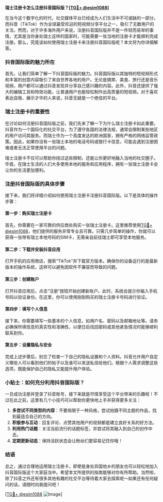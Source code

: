 **瑞士注册卡怎么注册抖音国际版？[[TG💪+ @esim1088](https://t.me/s/esim1088)]**

在当今这个数字化的时代，社交媒体平台已经成为人们生活中不可或缺的一部分。而抖音（TikTok）作为全球最受欢迎的短视频分享平台之一，吸引了无数用户的关注。然而，对于许多海外用户来说，注册抖音国际版并不是一件轻而易举的事情，尤其是当你身处瑞士这样的国家时，可能需要一张当地的注册卡才能顺利完成注册。那么，究竟该如何使用瑞士注册卡来注册抖音国际版呢？本文将为你详细解答。

### 抖音国际版的魅力所在

首先，让我们简单了解一下抖音国际版的魅力。抖音国际版以其独特的短视频形式和丰富的创意内容吸引了来自世界各地的用户。无论是搞笑、美食、旅行还是音乐视频，用户都可以通过抖音发现并分享自己感兴趣的内容。此外，抖音还提供了强大的编辑工具和特效功能，让普通用户也能轻松制作出高质量的短视频。对于喜欢表达自我、展示才华的人来说，抖音无疑是一个绝佳的平台。

### 瑞士注册卡的重要性

在讨论如何注册抖音国际版之前，我们先来了解一下为什么瑞士注册卡如此重要。抖音作为一个国际化的社交平台，为了遵守各国的法律法规，通常会限制某些地区的用户访问其服务。而瑞士作为一个高度发达的欧洲国家，拥有严格的网络监管政策。因此，如果你没有一张瑞士本地的电话号码或银行卡信息，可能会遇到注册困难或者无法正常使用平台的问题。

瑞士注册卡不仅可以帮助你绕过这些限制，还能让你更好地融入当地的社交圈子。毕竟，在瑞士生活的人们大多使用本地的服务和应用程序，拥有一张瑞士注册卡会让你的生活更加便利。

### 注册抖音国际版的具体步骤

接下来，我们将详细介绍如何使用瑞士注册卡注册抖音国际版。以下是具体的操作步骤：

#### 第一步：购买瑞士注册卡

首先，你需要在一家可靠的供应商处购买一张瑞士注册卡。这里推荐使用[TG💪+ @esim1088](https://t.me/s/esim1088)，他们提供的服务非常专业且可靠。只需几步简单的操作，你就可以获得一张带有瑞士本地号码的SIM卡，无需亲自前往瑞士即可享受本地服务。

#### 第二步：下载并安装抖音应用

打开手机的应用商店，搜索“TikTok”并下载官方版本。确保你的设备运行的是最新版本的操作系统，这样可以避免因软件不兼容而导致的问题。

#### 第三步：创建账户

打开抖音应用后，点击“注册”按钮开始创建新账户。此时，系统会提示你输入手机号码以验证身份。在这里，你可以使用刚刚购买的瑞士注册卡号码进行验证。

#### 第四步：填写个人信息

接下来，你需要填写一些基本的个人信息，如用户名、密码以及邮箱地址等。请务必确保所填信息的真实性和准确性，以便日后找回密码或其他紧急情况时能够顺利联系到你。

#### 第五步：设置隐私与安全

完成上述步骤后，别忘了检查一下自己的隐私设置和个人资料。抖音允许用户自定义哪些人可以看到他们的帖子以及谁可以发送私信给他们。根据个人需求调整这些选项，既能保护自己的隐私又能提升用户体验。

### 小贴士：如何充分利用抖音国际版？

一旦成功注册并登录了抖音账号，接下来就是尽情享受这个平台带来的乐趣啦！不过在此之前，这里有几个小技巧可以帮助你更快地上手并获得更多关注：

1. **多尝试不同类型的内容**：不要局限于一种风格，尝试拍摄不同主题的作品，找到最适合自己的方向。
2. **积极参与互动**：回复评论、点赞其他用户的视频都是建立良好关系的好方法。
3. **利用热门话题**：关注当前流行的话题标签，并尝试将其融入到自己的创作中去。
4. **定期更新动态**：保持活跃状态会让粉丝们更容易记住你哦！

### 结语

总之，通过合理地运用瑞士注册卡，即使是身处异国他乡的朋友也可以轻松地加入抖音国际版这个大家庭当中。希望本文所提供的指南能够对你有所帮助。当然啦，除了抖音之外还有很多其他有趣的社交平台等待着大家去探索呢～如果还有任何疑问的话，请随时向我提问吧！

[[TG💪+ @esim1088](https://t.me/s/esim1088) ![Image](https://i.postimg.cc/4NQfJmqS/Snipaste-2025-05-13-00-14-12.png)]